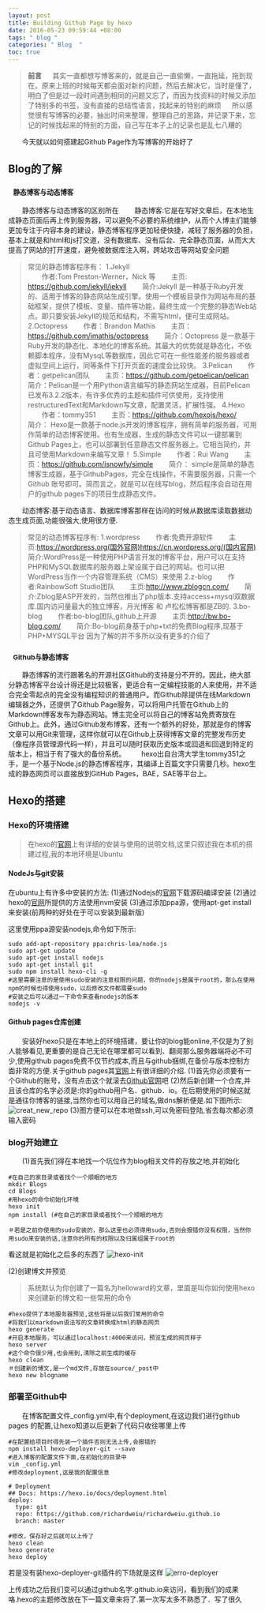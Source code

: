 ```yaml
---
layout: post
title: Building Github Page by hexo
date: 2016-05-23 09:59:44 +08:00
tags: " blog "
categories: " Blog  "
toc: true
---
```


>**前言**
>　 其实一直都想写博客来的，就是自己一直偷懒，一直拖延，拖到现在。原来上班的时候每天都会面对新的问题，然后去解决它，当时是懂了，明白了但是过一段时间遇到相同的问题又忘了，而因为找资料的时候又添加了特别多的书签，没有直接的总结性语言，找起来的特别的麻烦
>　 所以感觉很有写博客的必要，抽出时间来整理，整理自己的思路，并记录下来，忘记的时候找起来的特别的方面，自己写在本子上的记录也是乱七八糟的

　　今天就以如何搭建起Github Page作为写博客的开始好了

## Blog的了解 
### <small>&#160;&#160; 静态博客与动态博客 </small>
　　静态博客与动态博客的区别所在
　　静态博客:它是在写好文章后，在本地生成静态页面后再上传到服务器，可以避免不必要的系统维护，从而个人博主们能够更加专注于内容本身的建设，静态博客程序更加轻便快捷，减轻了服务器的负担，基本上就是和html和js打交道，没有数据库、没有后台、完全静态页面，从而大大提高了网站的打开速度，避免被数据库注入啊，跨站攻击等网站安全问题
>常见的静态博客程序有：
1.Jekyll  
　　作者:Tom Preston-Werner，Nick 等
　　主页: https://github.com/jekyll/jekyll
　　简介:Jekyll 是一种基于Ruby开发的、适用于博客的静态网站生成引擎。使用一个模板目录作为网站布局的基础框架，提供了模板、变量、插件等功能，最终生成一个完整的静态Web站点。即只要安装Jekyll的规范和结构，不需写html，便可生成网站。
2.Octopress
　　作者：Brandon Mathis
　　主页：https://github.com/imathis/octopress
　　简介：Octopress 是一款基于Ruby开发的静态化、本地化的博客系统。其最大的优势就是静态化，不依赖脚本程序，没有MysqL等数据库，因此它可在一些性能差的服务器或者虚拟空间上运行，同等条件下打开页面的速度会比较快。
3.Pelican
　　作者：getpelican团队
　　主页：https://github.com/getpelican/pelican
　　简介：Pelican是一个用Python语言编写的静态网站生成器，目前Pelican已发布3.2.2版本，有许多优秀的主题和插件可供使用，支持使用restructuredText和Markdown写文章，配置灵活，扩展性强。
4.Hexo
　　作者：tommy351
　　主页：https://github.com/hexojs/hexo/
　　简介： Hexo是一款基于node.js开发的博客程序，拥有简单的服务器，可用作简单的动态博客使用。也有生成器，生成的静态文件可以一键部署到Github Pages上，也可以部署到任意静态文件服务器上。它相当简约，并且可使用Markdown来编写文章！
5.Simple
　　作者：Rui Wang
　　主页：https://github.com/isnowfy/simple
　　简介： simple是简单的静态博客生成器，基于GithubPages，完全在线操作，不需要服务器，只需一个 Github 账号即可。简而言之，就是可以在线写blog，然后程序会自动在用户的github pages下的项目生成静态文件。

　　动态博客:基于动态语言、数据库博客那样在访问的时候从数据库读取数据动态生成页面,功能很强大,使用很方便.
>常见的动态博客程序有:
1.wordpress
　　作者:免费开源软件
　　主页:https://wordpress.org(国外官网)https://cn.wordpress.org/(国内官网)
　　简介:WordPress是一种使用PHP语言开发的博客平台，用户可以在支持PHP和MySQL数据库的服务器上架设属于自己的网站。也可以把 WordPress当作一个内容管理系统（CMS）来使用
2.z-blog
　　作者:RainbowSoft Studio团队
　　主页:http://www.zblogcn.com/
　　简介:Zblog是ASP开发的，当然也推出了php版本.支持access+mysql双数据库.国内访问量最大的独立博客，月光博客 和 卢松松博客都是ZB的.
3.bo-blog
　　作者:bo-blog团队,github上开源
　　主页:http://bw.bo-blog.com/
　　简介:Bo-blog前身基于php+txt的免费Blog程序,现基于PHP+MYSQL平台
因为了解的并不多所以没有更多的介绍了

### <small>&#160;&#160; Github与静态博客</small>
　　静态博客的流行跟著名的开源社区Github的支持是分不开的。因此，绝大部分静态博客平台设计得还是比较极客，更适合有一定编程技能的人来使用，并不适合完全零起点的完全没有编程知识的普通用户。而Github除提供在线Markdown编辑器之外，还提供了Github Page服务，可以将用户托管在Github上的Markdown博客发布为静态网站。博主完全可以将自己的博客站免费寄放在Github上。此外，通过Github发布博客，还有一个额外的好处，那就是你的博客文章可以用Git来管理，这样你就可以在Github上获得博客文章的完整发布历史（像程序员管理源代码一样），并且可以随时获取历史版本或回退和回退到特定的版本上，相当于有了强大的备份系统。
　　hexo出自台湾大学生tommy351之手，是一个基于Node.js的静态博客程序，其编译上百篇文字只需要几秒。hexo生成的静态网页可以直接放到GitHub Pages，BAE，SAE等平台上。

## Hexo的搭建
### Hexo的环境搭建

>在hexo的[官网](https://hexo.io/docs/)上有详细的安装与使用的说明文档,这里只叙述我在本机的搭建过程,我的本地环境是Ubuntu

#### NodeJs与git安装
在ubuntu上有许多中安装的方法:
(1)通过Nodejs的[官网](https://nodejs.org/en/)下载源码编译安装
(2)通过hexo的[官网](https://hexo.io/docs/)所提供的方法使用nvm安装
(3)通过添加ppa源，使用apt-get install来安装(前两种的好处在于可以安装到最新版)

这里使用ppa源安装nodejs,命令如下所示:
```
sudo add-apt-repository ppa:chris-lea/node.js
sudo apt-get update
sudo apt-get install nodejs
sudo apt-get install git
sudo npm install hexo-cli -g
#这里需要注意的是使用sudo安装的注意权限的问题，你的nodejs是属于root的，那么在使用npm的时候也得使用sudo，以后修改文件都需要sudo
#安装之后可以通过一下命令来查看nodejs的版本
nodejs -v
```
#### Github pages仓库创建
　　安装好hexo只是在本地上的环境搭建，要让你的blog能online,不仅是为了别人能够看见,更重要的是自己无论在哪里都可以看到、翻阅那么服务器端将必不可少,使用github pages免费不仅节约成本,而且与github捆绑,在备份与版本控制方面非常的方便.关于github pages其[官网](https://pages.github.com/)上有很详细的介绍.
(1)首先你必须要有一个Github的账号，没有点击这个就滚去[Github官网](https://github.com/)吧
(2)然后新创建一个仓库,并且该仓库的名字必须是:你的github用户名．github．io。在后期使用的时候这就是通往你博客的链接,当然你也可以用自己的域名,做dns解析便是.如下图所示:
![creat_new_repo](http://7xu3tw.com1.z0.glb.clouddn.com/creat_new_repo.png)
(3)图方便可以在本地做ssh,可以免密码登陆,省去每次都必须输入密码
### blog开始建立
　　(1)首先我们得在本地找一个坑位作为blog相关文件的存放之地,并初始化
```
#在自己的家目录或者找个一个顺眼的地方
mkdir Blogs
cd Blogs
#用hexo的命令初始化环境
hexo init
npm install (#在自己的家目录或者找个一个顺眼的地方

＃若是之前你使用的sudo安装的，那么这里也必须得用sudo,否则会报错你没有权限，当然你用sudo来安装的话,注意你的所有的权限以及归属组属于root的
```
看这就是初始化之后多的东西了
![hexo-init](http://7xu3tw.com1.z0.glb.clouddn.com/run_hexo_init.png)


(2)创建博文并预览
>系统默认为你创建了一篇名为helloward的文章，里面是叫你如何使用hexo来创建新的博文和一些常用的命令

```
#hexo提供了本地服务器预览,这些将是以后我们常用的命令
#将我们以markdown语法写的文章转换成html的静态网页
hexo generate
#开启本地服务，可以通过localhost:4000来访问，预览生成的网页样子
hexo server
#这个命令很少用,也会用到,清除之前生成的缓存
hexo clean
＃创建新的博文,是一个md文件,存放在source/_post中
hexo new blogname
```
### 部署至Github中
　　在博客配置文件_config.yml中,有个deployment,在这边我们进行github pages 的配置,让hexo知道以后更新了代码只收往哪里上传
```
#在配置给项目时得先装一个插件否则无法上传,会报错的
npm install hexo-deployer-git --save
#进入博客的配置文件下面,在初始化的目录中
vim _config.yml
#修改deployment,这是我的配置信息

# Deployment
## Docs: https://hexo.io/docs/deployment.html
deploy:
  type: git
  repo: https://github.com/richardweiu/richardweiu.github.io
  branch: master

#修改，保存好之后就可以上传了
hexo clean
hexo generate
hexo deploy
```
若是没有装hexo-deployer-git插件的下场就是这样
![erro-deployer](http://7xu3tw.com1.z0.glb.clouddn.com/erro_deploy.png)

上传成功之后我们变可以通过github名字.github.io来访问，看到我们的成果咯.hexo的主题修改放在下一篇文章来将了.第一次写太多不熟悉了．写了很久
